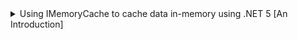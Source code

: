 <details>
           <summary>Using IMemoryCache to cache data in-memory using .NET 5 [An Introduction]
           </summary>
           <a href="https://www.youtube.com/watch?v=e74Hj2LHcaA&ab_channel=DotNetCoreCentral">https://www.youtube.com/watch?v=e74Hj2LHcaA&ab_channel=DotNetCoreCentral</a>
</details>

